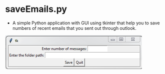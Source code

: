 # saveEmails.py
* A simple Python application with GUI using tkinter that help you to save numbers of recent emails that you sent out through outlook.

![](https://github.com/ichomchom/saveEmails/blob/master/saveEmails.PNG)
